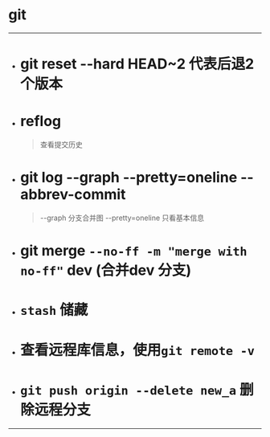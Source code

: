 # git

---

* # git reset --hard HEAD~2 代表后退2个版本
* # reflog
  
  > 查看提交历史
* # git log --graph --pretty=oneline --abbrev-commit
  
  > --graph 分支合并图
  > --pretty=oneline 只看基本信息
* # git merge `--no-ff -m "merge with no-ff"` dev (合并dev 分支)
* # `stash` 储藏
- # 查看远程库信息，使用`git remote -v`
- # `git push origin --delete new_a` 删除远程分支

---

